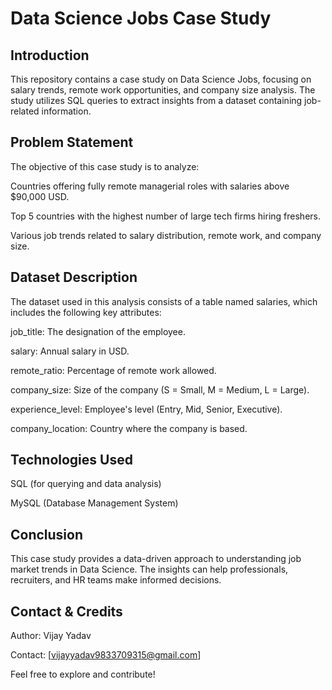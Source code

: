 # Data Science Jobs Case Study

## Introduction

This repository contains a case study on Data Science Jobs, focusing on salary trends, remote work opportunities, and company size analysis. The study utilizes SQL queries to extract insights from a dataset containing job-related information.

## Problem Statement

The objective of this case study is to analyze:

Countries offering fully remote managerial roles with salaries above $90,000 USD.

Top 5 countries with the highest number of large tech firms hiring freshers.

Various job trends related to salary distribution, remote work, and company size.

## Dataset Description

The dataset used in this analysis consists of a table named salaries, which includes the following key attributes:

job_title: The designation of the employee.

salary: Annual salary in USD.

remote_ratio: Percentage of remote work allowed.

company_size: Size of the company (S = Small, M = Medium, L = Large).

experience_level: Employee's level (Entry, Mid, Senior, Executive).

company_location: Country where the company is based.

## Technologies Used

SQL (for querying and data analysis)

MySQL (Database Management System)

## Conclusion

This case study provides a data-driven approach to understanding job market trends in Data Science. The insights can help professionals, recruiters, and HR teams make informed decisions.

## Contact & Credits

Author: Vijay Yadav

Contact: [vijayyadav9833709315@gmail.com]

Feel free to explore and contribute!

